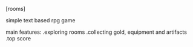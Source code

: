 [rooms]

simple text based rpg game

main features:
.exploring rooms
.collecting gold, equipment and artifacts
.top score